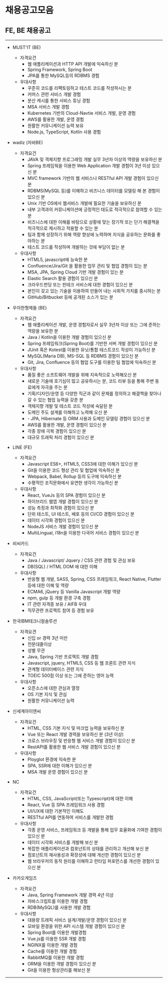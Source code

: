 # 채용공고모음


## FE, BE 채용공고

---

- MUST'IT (BE)
  + 자격요건
    * 웹 애플리케이션과 HTTP API 개발에 익숙하신 분
    * Spring Framework, Spring Boot
    * JPA를 통한 MySQL등의 RDBMS 경험
  + 우대사항
    * 꾸준히 코드를 리팩토링하고 테스트 코드를 작성하시는 분
    * 커머스 관련 서비스 개발 경험
    * 분산 캐시를 통한 서비스 튜닝 경험
    * MSA 서비스 개발 경험
    * Kubernetes 기반의 Cloud-Navtie 서비스 개발, 운영 경험
    * AWS를 활용한 개발, 운영 경험
    * 원활한 커뮤니케이션 능력 보유
    * Node.js, TypeScript, Kotlin 사용 경험



- wadiz (자바BE)
  + 자격요건
    * JAVA 및 객체지향 프로그래밍 개발 실무 3년차 이상의 역량을 보유하신 분
    * Spring 프레임웍을 이용한 Web Application 개발 경험이 3년 이상 있으신 분
    * MVC framework 기반의 웹 서비스나 RESTful API 개발 경험이 있으신 분
    * RDBMS(MySQL 등)를 이해하고 비즈니스 데이터를 모델링 해 본 경험이 있으신 분
    * Unix 기반 OS에서 웹서비스 개발에 필요한 기술을 보유하신 분
    * 내부 고객과의 커뮤니케이션에 긍정적인 태도로 적극적으로 참여할 수 있는 분
    * 비즈니스에 대한 이해를 바탕으로 상황에 맞는 장기적 또는 단기 해결책을 적극적으로 제시하고 적용할 수 있는 분
    * 팀과 함께 성장하기 위해 역량 향상에 노력하며 지식을 공유하는 문화를 좋아하는 분
    * 테스트 코드를 작성하며 개발하는 것에 부담이 없는 분 
  + 우대사항
    * HTML5, javascript에 능숙한 분
    * Confluence/Jira/Git 을 활용한 업무 관리 및 협업 경험이 있는 분
    * MSA, JPA, Spring Cloud 기반 개발 경험이 있는 분
    * Elastic Search 활용 경험이 있으신 분
    * 크라우드펀딩 또는 핀테크 서비스에 대한 경험이 있으신 분
    * 본인이 갖고 있는 기술을 이용하여 만들어 내는 사회적 가치를 중시하는 분
    * GitHub/Bitbucket 등에 공개된 소스가 있는 분



- 우아한형제들 (BE)
  + 자격요건
    * 웹 애플리케이션 개발, 운영 경험자로서 실무 3년차 이상 또는 그에 준하는 역량을 보유한 분
    * Java / Kotlin을 이용한 개발 경험이 있으신 분
    * Spring 프레임워크(Spring Boot)를 기반한 서버 개발 경험이 있으신 분
    * JUnit 혹은 Kotest를 이용한 유닛/통합 테스트코드 작성이 가능하신 분
    * MySQL(Maria DB), MS-SQL 등 RDBMS 경험이 있으신 분
    * Git, Jira, Confluence 등의 협업 도구를 이용한 팀 협업에 익숙하신 분
  + 우대사항
    * 품질 좋은 소프트웨어 개발을 위해 지속적으로 노력해오신 분
    * 새로운 기술에 호기심이 많고 공유하시는 분, 코드 리뷰 등을 통해 주변 동료에게 자극을 주는 분
    * 기획/디자인/운영 등 다양한 직군과 같이 문제를 정의하고 해결책을 찾아나갈 수 있는 협업 능력을 갖춘 분
    * 객체지향 개발 및 테스트 코드 작성에 숙달된 분 
    * 도메인 주도 설계를 이해하고 노력해 오신 분
    * \- JPA, Hibernate 등 ORM 사용과 도메인 모델링 경험이 있으신 분
    *  AWS를 활용한 개발, 운영 경험이 있으신 분
    * 각종 장애 극복 경험이 있으신 분
    * 대규모 트래픽 처리 경험이 있으신 분



- LINE (FE)
  - 자격요건
    * Javascript ES6+, HTML5, CSS3에 대한 이해가 있으신 분
    * Git을 이용한 코드 형상 관리 및 협업에 익숙하신 분
    * Webpack, Babel, Rollup 등의 도구에 익숙하신 분
    * 수평적인 조직문화에서 유연한 생각이 가능하신 분
  - 우대사항
    * React, VueJs 등의 SPA 경험이 있으신 분
    * 하이브리드 웹앱 개발 경험이 있으신 분
    * 성능 측정과 최적화 경험이 있으신 분
    * 단위 테스트, UI 테스트, 배포 등의 CI/CD 경험이 있으신 분
    * 데이터 시각화 경험이 있으신 분
    * NodeJS 서비스 개발 경험이 있으신 분
    * MultiLingual, i18n을 이용한 다국어 서비스 경험이 있으신 분



- 비씨카드
  - 자격요건
    * Java / Javascript/ Jquery / CSS 관련 경험 및 관심 보유
    * DB(SQL) / HTML DOM 에 대한 이해
  - 우대사항
    * 반응형 웹 개발, SASS, Spring, CSS 프레임워크, React Native, Flutter 등에 대한 이해 및 역량
    * ECMA6, jQuery 등 Vanilla Javascript 개발 역량
    * npm, gulp 등 개발 환경 구축 경험
    * IT 관련 자격증 보유 / AIFB 우대
    * 직무관련 프로젝트 참여 등 경험 보유



- 한국IBM테크니컬솔루션
  - 자격요견
    * 신입 or 경력 3년 미만
    * 전문대졸이상
    * 성별 무관
    * Java, Spring 기반 프로젝트 개발 경험
    * Javascript, jquery, HTML5, CSS 등 웹 프론트 관련 지식
    * 관계형 데이터베이스 관련 지식
    * TOEIC 500점 이상 또는 그에 준하는 영어 능력
  - 우대사항
    * 오픈소스에 대한 관심과 열정
    * OS 기본 지식 및 관심
    * 원활한 커뮤니케이션 능력



- 신세계아이엔씨
  - 자격요건
    * HTML, CSS 기본 지식 및 마크업 능력을 보유하신 분
    * Vue 또는 React 개발 경력을 보유하신 분 (3년 이상)
    * 크로스 브라우징 및 반응형 웹 서비스 개발 경험이 있으신 분
    * RestAPI를 활용한 웹 서비스 개발 경험이 있으신 분
  - 우대사항
    * Ployglot 환경에 익숙한 분
    * SPA, SSR에 대한 이해가 있으신 분
    * MSA 개발 운영 경험이 있으신 분



- NC
  - 자격요건
    * HTML, CSS, JavaScript(또는 Typescript)에 대한 이해
    * React, Vue 등 SPA 프레임워크 사용 경험
    * UI/UX에 대한 기본적인 이해도
    * RESTful API를 연동하여 서비스를 개발한 경험
  - 우대사항
    *  각종 운영 서비스, 프레임워크 등 개발을 통해 업무 효율화에 기여한 경험이 있으신 분
    * 데이터 시각화 서비스를 개발해 보신 분
    * 복잡한 애플리케이션과 컴포넌트의 상태를 관리하고 개선해 보신 분
    * 컴포넌트의 재사용성과 확장성에 대해 개선한 경험이 있으신 분
    * 웹 브라우저의 동작 원리를 이해하고 런타임 퍼포먼스를 개선한 경험이 있으신 분



- 카카오게임즈
  - 자격요건
    * Java, Spring Framework 개발 경력 4년 이상
    * 자바스크립트를 이용한 개발 경험
    * RDB(MySQL)를 사용한 개발 경험
  - 우대사항
    * 대용량 트래픽 서비스 설계/개발/운영 경험이 있으신 분
    * 모바일 환경을 위한 API 시스템 개발 경험이 있으신 분
    * Spring Boot를 이용한 개발경험
    * Vue.js를 이용한 SSR 개발 경험
    * NGINX를 이용한 개발 경험
    * Cache를 이용한 개발 경험
    * RabbitMQ를 이용한 개발 경험
    * ORM을 이용한 개발 경험이 있으신 분
    * Git을 이용한 형상관리를 해보신 분

---
